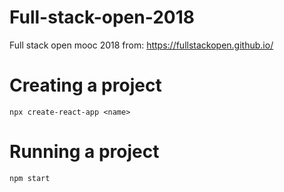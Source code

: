 # Full-stack-open-2018
Full stack open mooc 2018 from: https://fullstackopen.github.io/

# Creating a project
`npx create-react-app <name>`

# Running a project
`npm start`
